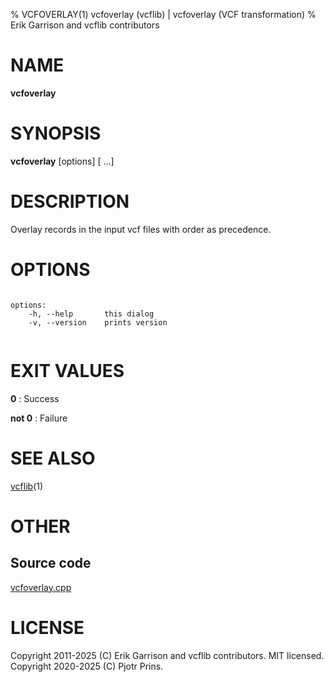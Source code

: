 % VCFOVERLAY(1) vcfoverlay (vcflib) | vcfoverlay (VCF transformation)
% Erik Garrison and vcflib contributors

# NAME

**vcfoverlay**

# SYNOPSIS

**vcfoverlay** [options] [<vcf file> ...]

# DESCRIPTION

Overlay records in the input vcf files with order as precedence.



# OPTIONS

```

options:
    -h, --help       this dialog
    -v, --version    prints version


```





# EXIT VALUES

**0**
: Success

**not 0**
: Failure

# SEE ALSO



[vcflib](./vcflib.md)(1)



# OTHER

## Source code

[vcfoverlay.cpp](https://github.com/vcflib/vcflib/blob/master/src/vcfoverlay.cpp)

# LICENSE

Copyright 2011-2025 (C) Erik Garrison and vcflib contributors. MIT licensed.
Copyright 2020-2025 (C) Pjotr Prins.

<!--
  Created with ./scripts/bin2md.rb scripts/bin2md-template.erb
-->
